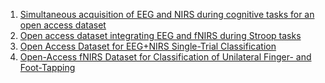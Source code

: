 1. [Simultaneous acquisition of EEG and NIRS during cognitive tasks for an open access dataset](https://www.nature.com/articles/sdata20183)
2. [Open access dataset integrating EEG and fNIRS during Stroop tasks](https://www.nature.com/articles/s41597-023-02524-1)
3. [Open Access Dataset for EEG+NIRS Single-Trial Classification](https://ieeexplore.ieee.org/document/7742400)
4. [Open-Access fNIRS Dataset for Classification of Unilateral Finger- and Foot-Tapping](https://www.mdpi.com/2079-9292/8/12/1486)
